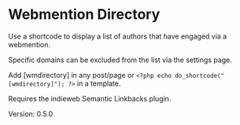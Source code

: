 # Webmention Directory

Use a shortcode to display a list of authors that have engaged via a webmention.

Specific domains can be excluded from the list via the settings page.

Add [wmdirectory] in any post/page or `<?php echo do_shortcode("[wmdirectory]"); ?>` in a template.

Requires the indieweb Semantic Linkbacks plugin.

Version: 0.5.0
